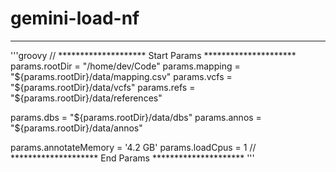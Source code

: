 # gemini-load-nf
<hr/>
'''groovy
// ******************** Start Params *********************
params.rootDir = "/home/dev/Code"
params.mapping = "${params.rootDir}/data/mapping.csv"
params.vcfs = "${params.rootDir}/data/vcfs"
params.refs = "${params.rootDir}/data/references"

params.dbs = "${params.rootDir}/data/dbs"
params.annos = "${params.rootDir}/data/annos"

params.annotateMemory = '4.2 GB'
params.loadCpus = 1
// ******************** End Params *********************
'''
